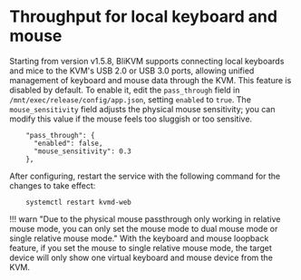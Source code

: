 # **Throughput for local keyboard and mouse**

Starting from version v1.5.8, BliKVM supports connecting local keyboards and mice to the KVM's USB 2.0 or USB 3.0 ports, allowing unified management of keyboard and mouse data through the KVM.
This feature is disabled by default. To enable it, edit the `pass_through` field in `/mnt/exec/release/config/app.json`, setting `enabled` to `true`. The `mouse_sensitivity` field adjusts the physical mouse sensitivity; you can modify this value if the mouse feels too sluggish or too sensitive.
```
    "pass_through": {
      "enabled": false,
      "mouse_sensitivity": 0.3
    },
```
After configuring, restart the service with the following command for the changes to take effect:
```
    systemctl restart kvmd-web
```

!!! warn "Due to the physical mouse passthrough only working in relative mouse mode, you can only set the mouse mode to dual mouse mode or single relative mouse mode."
    With the keyboard and mouse loopback feature, if you set the mouse to single relative mouse mode, the target device will only show one virtual keyboard and mouse device from the KVM.